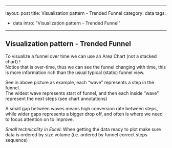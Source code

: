 
--- 
layout: post
title: Visualization pattern - Trended Funnel
category: data
tags:
  - data
intro: "Visualization pattern - Trended Funnel"
---

## Visualization pattern - Trended Funnel

To visualize a funnel over time we can use an Area Chart (not a stacked chart) !  
Notice that is over-time, thus we can see the funnel changing with time, this is more information rich than the usual typical (static) funnel view.

See in above picture as example, each “wave” represents a step in the funnel.  
The widest wave represents start of funnel, and then each inside “wave” represent the next steps (see chart annotations)

A small gap between waves means high conversion rate between steps, while wider gaps represents a bigger drop off, and often is where we need to focus attention on to improve.  

_Small technicality in Excel:_ When getting the data ready to plot make sure data is ordered by size volume (i.e. ordered by funnel correct steps sequence)
